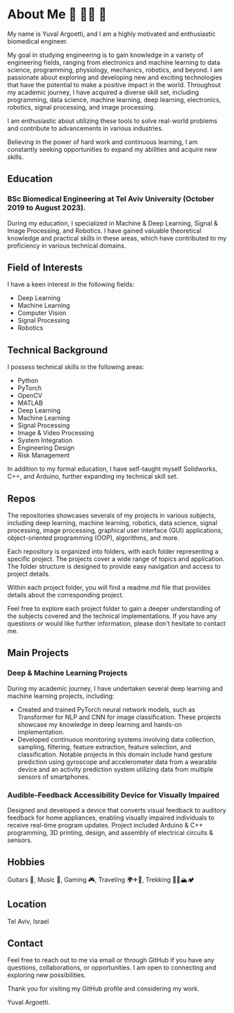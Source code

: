 # About Me 🎸 🧑‍💻 🧗
My name is Yuval Argoetti, and I am a highly motivated and enthusiastic biomedical engineer. 

My goal in studying engineering is to gain knowledge in a variety of engineering fields, ranging from electronics and machine learning to data science, programming, physiology, mechanics, robotics, and beyond. I am passionate about exploring and developing new and exciting technologies that have the potential to make a positive impact in the world. Throughout my academic journey, I have acquired a diverse skill set, including programming, data science, machine learning, deep learning, electronics, robotics, signal processing, and image processing.

I am enthusiastic about utilizing these tools to solve real-world problems and contribute to advancements in various industries.

Believing in the power of hard work and continuous learning, I am constantly seeking opportunities to expand my abilities and acquire new skills. 

## Education
### BSc Biomedical Engineering at Tel Aviv University (October 2019 to August 2023). 
During my education, I specialized in Machine & Deep Learning, Signal & Image Processing, and Robotics. I have gained valuable theoretical knowledge and practical skills in these areas, which have contributed to my proficiency in various technical domains.

## Field of Interests
I have a keen interest in the following fields:

* Deep Learning
* Machine Learning
* Computer Vision
* Signal Processing
* Robotics

## Technical Background
I possess technical skills in the following areas:

* Python
* PyTorch
* OpenCV
* MATLAB
* Deep Learning
* Machine Learning
* Signal Processing
* Image & Video Processing
* System Integration
* Engineering Design
* Risk Management

In addition to my formal education, I have self-taught myself Solidworks, C++, and Arduino, further expanding my technical skill set.

## Repos
The repositories showcases severals of my projects in various subjects, including deep learning, machine learning, robotics, data science, signal processing, image processing, graphical user interface (GUI) applications, object-oriented programming (OOP), algorithms, and more.

Each repository is organized into folders, with each folder representing a specific project. The projects cover a wide range of topics and application. The folder structure is designed to provide easy navigation and access to project details.

Within each project folder, you will find a readme.md file that provides details about the corresponding project.

Feel free to explore each project folder to gain a deeper understanding of the subjects covered and the technical implementations. If you have any questions or would like further information, please don't hesitate to contact me.

## Main Projects
### Deep & Machine Learning Projects
During my academic journey, I have undertaken several deep learning and machine learning projects, including:

- Created and trained PyTorch neural network models, such as Transformer for NLP and CNN for image classification. These projects showcase my knowledge in deep learning and hands-on implementation.
- Developed continuous monitoring systems involving data collection, sampling, filtering, feature extraction, feature selection, and classification. Notable projects in this domain include hand gesture prediction using gyroscope and accelerometer data from a wearable device and an activity prediction system utilizing data from multiple sensors of smartphones.

### Audible-Feedback Accessibility Device for Visually Impaired
Designed and developed a device that converts visual feedback to auditory feedback for home appliances,
enabling visually impaired individuals to receive real-time program updates.
Project included Arduino & C++ programming, 3D printing, design, and assembly of electrical circuits &
sensors.

## Hobbies
Guitars 🎸, Music 🎵, Gaming 🎮, Traveling 🌍✈🧭, Trekking 🥾🧗🏔️🏕️

## Location
Tel Aviv, Israel

## Contact
Feel free to reach out to me via email or through GitHub if you have any questions, collaborations, or opportunities. I am open to connecting and exploring new possibilities.

Thank you for visiting my GitHub profile and considering my work.

Yuval Argoetti.
<!--
**Yuvalmaster/Yuvalmaster** is a ✨ _special_ ✨ repository because its `README.md` (this file) appears on your GitHub profile.

Here are some ideas to get you started:

- 🔭 I’m currently working on ...
- 🌱 I’m currently learning ...
- 👯 I’m looking to collaborate on ...
- 🤔 I’m looking for help with ...
- 💬 Ask me about ...
- 📫 How to reach me: ...
- 😄 Pronouns: ...
- ⚡ Fun fact: ...
-->
